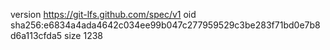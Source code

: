 version https://git-lfs.github.com/spec/v1
oid sha256:e6834a4ada4642c034ee99b047c277959529c3be283f71bd0e7b8d6a113cfda5
size 1238
